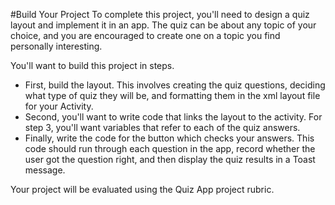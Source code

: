 #Build Your Project
To complete this project, you'll need to design a quiz layout and implement it in an app. The quiz can be about any topic of your choice, and you are encouraged to create one on a topic you find personally interesting.

You'll want to build this project in steps.

- First, build the layout. This involves creating the quiz questions, deciding what type of quiz they will be, and formatting them in the xml layout file for your Activity.
- Second, you'll want to write code that links the layout to the activity. For step 3, you'll want variables that refer to each of the quiz answers.
- Finally, write the code for the button which checks your answers. This code should run through each question in the app, record whether the user got the question right, and then display the quiz results in a Toast message.

Your project will be evaluated using the Quiz App project rubric.